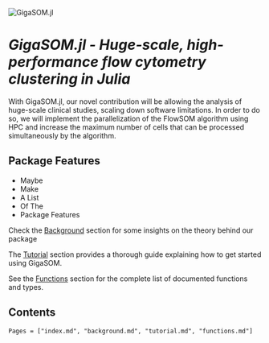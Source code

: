 ![GigaSOM.jl](https://prince.lcsb.uni.lu/GigaSOM.jl/img/logo-GigaSOM.jl.png?maxAge=0)

*GigaSOM.jl - Huge-scale, high-performance flow cytometry clustering in Julia*
=========

With GigaSOM.jl, our novel contribution will be allowing the analysis of huge-scale clinical studies,
scaling down software limitations. In order to do so, we will implement the parallelization of the FlowSOM algorithm
using HPC and increase the maximum number of cells that can be processed simultaneously by the algorithm.

## Package Features

- Maybe
- Make
- A List
- Of The
- Package Features

Check the [Background](@ref) section for some insights on the theory behind our package

The [Tutorial](@ref) section provides a thorough guide explaining how to get started using GigaSOM.

See the [Functions](@ref) section for the complete list of documented functions and types.

## Contents

```@contents
Pages = ["index.md", "background.md", "tutorial.md", "functions.md"]
```
